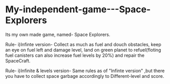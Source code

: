 # My-independent-game---Space-Explorers
Its my own made game, named- Space Explorers.

Rule- i)Infinte version- Collect as much as fuel and douch obstacles, keep an eye on fuel left and damage level, land on green planet to refuel(floting fuel canisters can also increase fuel levels by 20%) and repair the SpaceCraft.

Rule- i)Infinite & levels version- Same rules as of "Infinte version" ,but there you have to collect space garbage accordingly to Different-level and score.
